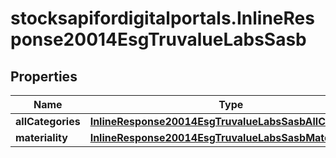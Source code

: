 # stocksapifordigitalportals.InlineResponse20014EsgTruvalueLabsSasb

## Properties

Name | Type | Description | Notes
------------ | ------------- | ------------- | -------------
**allCategories** | [**InlineResponse20014EsgTruvalueLabsSasbAllCategories**](InlineResponse20014EsgTruvalueLabsSasbAllCategories.md) |  | [optional] 
**materiality** | [**InlineResponse20014EsgTruvalueLabsSasbMateriality**](InlineResponse20014EsgTruvalueLabsSasbMateriality.md) |  | [optional] 


